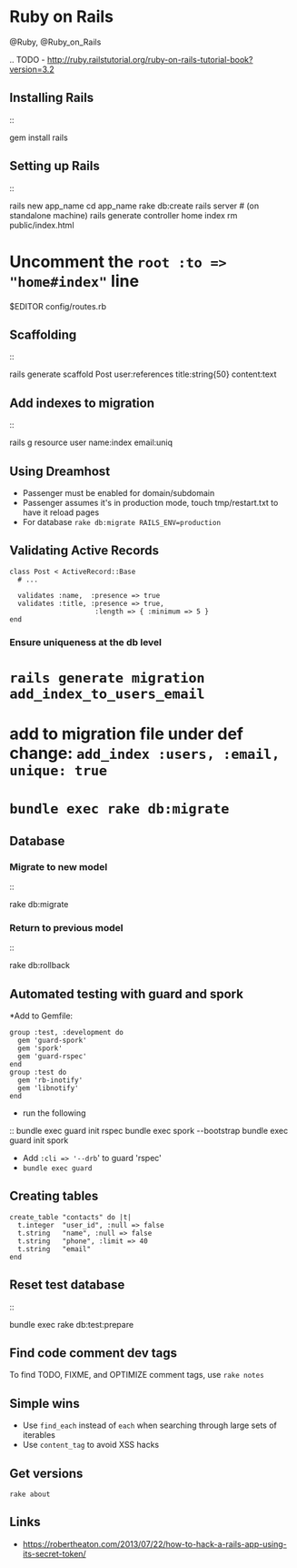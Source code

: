 # Ruby on Rails
@Ruby, @Ruby_on_Rails

.. TODO - <http://ruby.railstutorial.org/ruby-on-rails-tutorial-book?version=3.2>

Installing Rails
----------------

::

 gem install rails

Setting up Rails
----------------

::

 rails new app_name
 cd app_name
 rake db:create
 rails server # (on standalone machine)
 rails generate controller home index
 rm public/index.html
 # Uncomment the ``root :to => "home#index"`` line
 $EDITOR config/routes.rb

Scaffolding
-----------

::

 rails generate scaffold Post user:references title:string{50} content:text

Add indexes to migration
------------------------

::

 rails g resource user name:index email:uniq

Using Dreamhost
---------------


* Passenger must be enabled for domain/subdomain
* Passenger assumes it's in production mode, touch tmp/restart.txt to have it reload pages
* For database ``rake db:migrate RAILS_ENV=production``


Validating Active Records
-------------------------

	class Post < ActiveRecord::Base
	  # ...
	
	  validates :name,  :presence => true
	  validates :title, :presence => true,
	       				 :length => { :minimum => 5 }
	end

### Ensure uniqueness at the db level

# ``rails generate migration add_index_to_users_email``
# add to migration file under def change: ``add_index :users, :email, unique: true``
# ``bundle exec rake db:migrate``

Database
--------


### Migrate to new model

::

 rake db:migrate

### Return to previous model

::

 rake db:rollback

Automated testing with guard and spork
--------------------------------------

*Add to Gemfile:

	group :test, :development do
	  gem 'guard-spork'
	  gem 'spork'
	  gem 'guard-rspec'
	end
	group :test do
	  gem 'rb-inotify'
	  gem 'libnotify'
	end


* run the following


::
 bundle exec guard init rspec
 bundle exec spork --bootstrap
 bundle exec guard init spork


* Add ``:cli => '--drb``' to guard 'rspec'
* ``bundle exec guard``


Creating tables
---------------

	create_table "contacts" do |t|
	  t.integer  "user_id", :null => false
	  t.string   "name", :null => false
	  t.string   "phone", :limit => 40
	  t.string   "email"
	end

Reset test database
-------------------

::

 bundle exec rake db:test:prepare

Find code comment dev tags
--------------------------

To find TODO, FIXME, and OPTIMIZE comment tags, use ``rake notes``

Simple wins
-----------


* Use ``find_each`` instead of ``each`` when searching through large sets of iterables
* Use ``content_tag`` to avoid XSS hacks


Get versions
------------

``rake about``

Links
-----

* <https://robertheaton.com/2013/07/22/how-to-hack-a-rails-app-using-its-secret-token/>


